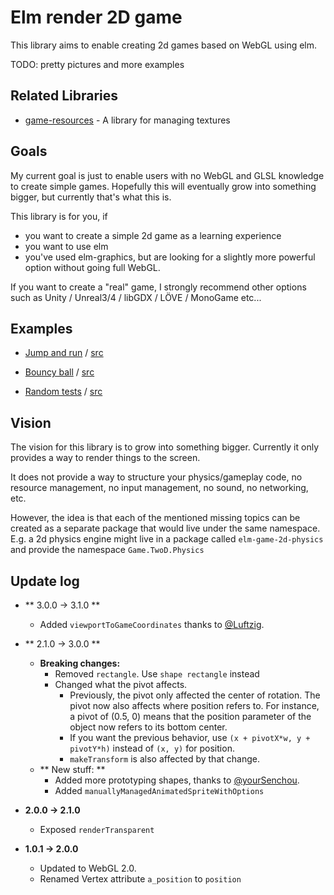 # Elm render 2D game

This library aims to enable creating 2d games based on WebGL using elm.

TODO: pretty pictures and more examples


## Related Libraries

  * [game-resources](http://package.elm-lang.org/packages/Zinggi/elm-game-resources/latest) - A library for managing textures


## Goals

My current goal is just to enable users with no WebGL and GLSL knowledge to create simple games.
Hopefully this will eventually grow into something bigger, but currently that's what this is.

This library is for you, if
 * you want to create a simple 2d game as a learning experience
 * you want to use elm
 * you've used elm-graphics, but are looking for a slightly more powerful option without going full WebGL.


If you want to create a "real" game, I strongly recommend other options such as Unity / Unreal3/4 / libGDX / LÖVE / MonoGame etc...


## Examples
 * [Jump and run](https://zinggi.github.io/elm-2d-game-examples/MarioLike.html) / [src](https://github.com/Zinggi/elm-2d-game-examples/blob/master/MarioLike.elm)

 * [Bouncy ball](https://zinggi.github.io/elm-2d-game-examples/bouncyBall.html) / [src](https://github.com/Zinggi/elm-2d-game-examples/blob/master/bouncyBall.elm)

 * [Random tests](https://zinggi.github.io/elm-2d-game-examples/example1.html) / [src](https://github.com/Zinggi/elm-2d-game-examples/blob/master/example1.elm)


## Vision

The vision for this library is to grow into something bigger.
Currently it only provides a way to render things to the screen.

It does not provide a way to structure your physics/gameplay code,
no resource management, no input management, no sound, no networking, etc.

However, the idea is that each of the mentioned missing topics can be created as a separate package that would live under the same namespace. E.g. a 2d physics engine might live in a package called `elm-game-2d-physics` and provide the namespace `Game.TwoD.Physics`

## Update log

* ** 3.0.0 -> 3.1.0 **
    * Added `viewportToGameCoordinates` thanks to [@Luftzig](https://github.com/Luftzig).

* ** 2.1.0 -> 3.0.0 **
    * **Breaking changes:**
        - Removed `rectangle`. Use `shape rectangle` instead
        - Changed what the pivot affects.
            + Previously, the pivot only affected the center of rotation.
            The pivot now also affects where position refers to.
            For instance, a pivot of (0.5, 0) means that the position parameter of the object now refers to its bottom center.
            + If you want the previous behavior, use `(x + pivotX*w, y + pivotY*h)` instead of `(x, y)` for position.
            + `makeTransform` is also affected by that change.
    * ** New stuff: **
        - Added more prototyping shapes, thanks to [@yourSenchou](https://github.com/yourSenchou).
        - Added `manuallyManagedAnimatedSpriteWithOptions`

* **2.0.0 -> 2.1.0**
    * Exposed `renderTransparent`

* **1.0.1 -> 2.0.0**
    * Updated to WebGL 2.0.
    * Renamed Vertex attribute `a_position` to `position`

